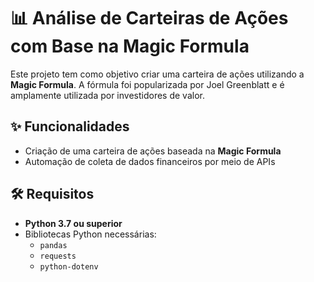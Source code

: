 # 📊 Análise de Carteiras de Ações com Base na Magic Formula

Este projeto tem como objetivo criar uma carteira de ações utilizando a **Magic Formula**.
A fórmula foi popularizada por Joel Greenblatt e é amplamente utilizada por investidores de valor.

## ✨ Funcionalidades

- Criação de uma carteira de ações baseada na **Magic Formula**
- Automação de coleta de dados financeiros por meio de APIs



## 🛠️ Requisitos

- **Python 3.7 ou superior**
- Bibliotecas Python necessárias:
  - `pandas`
  - `requests`
  - `python-dotenv`

